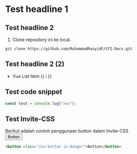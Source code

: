 # Test headline 1
## Test headline 2
1. Clone repository ini ke local.
```
git clone https://github.com/MuhammadRasyidF/CFI-Docs.git
```

## Test headline 2 (2)

<div id="vue">
    <ul>
        <li v-for="i in 3">Vue List Item {{ i }}</li>
    </ul>
</div>

## Test code snippet
```js
const test = console.log("xxx");
```

## Test Invite-CSS
Berikut adalah contoh penggunaan button dalam Invite-CSS<br>
<button class="inv-button is-danger">Button</button>
```html
<button class="inv-button is-danger">Button</button>
```
